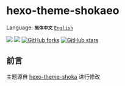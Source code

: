 # hexo-theme-shokaeo
Language: 
**`简体中文`** 
[`English`](https://github.com/Mlikiowa/GithubFile/blob/main/README_EN.md)


[![](https://img.shields.io/github/license/MliKiowa/hexo-theme-shokaeo?style=flat-square)](https://github.com/MliKiowa/hexo-theme-shokaeo/blob/main/LICENSE)
[![](https://img.shields.io/npm/v/hexo-theme-shokaeo.svg?style=flat-square)](https://www.npmjs.com/package/hexo-theme-shokaeo)
[![GitHub forks](https://img.shields.io/github/forks/MliKiowa/hexo-theme-shokaeo?style=flat-square)](https://github.com/MliKiowa/hexo-theme-shokaeo/network)
[![GitHub stars](https://img.shields.io/github/stars/MliKiowa/hexo-theme-shokaeo?style=flat-square)](https://github.com/MliKiowa/hexo-theme-shokaeo/stargazers)

## 前言
主题源自 [hexo-theme-shoka](https://github.com/amehime/hexo-theme-shoka)
进行修改
